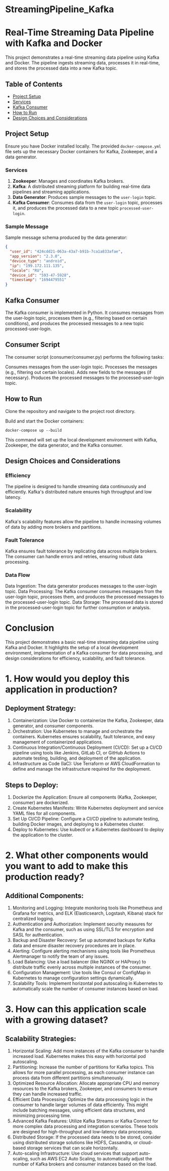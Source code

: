 # StreamingPipeline_Kafka

# Real-Time Streaming Data Pipeline with Kafka and Docker

This project demonstrates a real-time streaming data pipeline using Kafka and Docker. The pipeline ingests streaming data, processes it in real-time, and stores the processed data into a new Kafka topic.

## Table of Contents
- [Project Setup](#project-setup)
- [Services](#services)
- [Kafka Consumer](#kafka-consumer)
- [How to Run](#how-to-run)
- [Design Choices and Considerations](#design-choices-and-considerations)

## Project Setup

Ensure you have Docker installed locally. The provided `docker-compose.yml` file sets up the necessary Docker containers for Kafka, Zookeeper, and a data generator.

### Services

1. **Zookeeper**: Manages and coordinates Kafka brokers.
2. **Kafka**: A distributed streaming platform for building real-time data pipelines and streaming applications.
3. **Data Generator**: Produces sample messages to the `user-login` topic.
4. **Kafka Consumer**: Consumes data from the `user-login` topic, processes it, and produces the processed data to a new topic `processed-user-login`.

### Sample Message

Sample message schema produced by the data generator:

```json
{
  "user_id": "424cdd21-063a-43a7-b91b-7ca1a833afae",
  "app_version": "2.3.0",
  "device_type": "android",
  "ip": "199.172.111.135",
  "locale": "RU",
  "device_id": "593-47-5928",
  "timestamp": "1694479551"
}
```

## Kafka Consumer
The Kafka consumer is implemented in Python. It consumes messages from the user-login topic, processes them (e.g., filtering based on certain conditions), and produces the processed messages to a new topic processed-user-login.

## Consumer Script
The consumer script (consumer/consumer.py) performs the following tasks:

Consumes messages from the user-login topic.
Processes the messages (e.g., filtering out certain locales).
Adds new fields to the messages (if necessary).
Produces the processed messages to the processed-user-login topic.

## How to Run
Clone the repository and navigate to the project root directory.

Build and start the Docker containers:

`docker-compose up --build`

This command will set up the local development environment with Kafka, Zookeeper, the data generator, and the Kafka consumer.

## Design Choices and Considerations

### Efficiency
The pipeline is designed to handle streaming data continuously and efficiently. Kafka's distributed nature ensures high throughput and low latency.

### Scalability
Kafka's scalability features allow the pipeline to handle increasing volumes of data by adding more brokers and partitions.

### Fault Tolerance
Kafka ensures fault tolerance by replicating data across multiple brokers. The consumer can handle errors and retries, ensuring robust data processing.

### Data Flow
Data Ingestion: The data generator produces messages to the user-login topic.
Data Processing: The Kafka consumer consumes messages from the user-login topic, processes them, and produces the processed messages to the processed-user-login topic.
Data Storage: The processed data is stored in the processed-user-login topic for further consumption or analysis.

# Conclusion
This project demonstrates a basic real-time streaming data pipeline using Kafka and Docker. It highlights the setup of a local development environment, implementation of a Kafka consumer for data processing, and design considerations for efficiency, scalability, and fault tolerance.



# 1. How would you deploy this application in production?

## Deployment Strategy:

1. Containerization: Use Docker to containerize the Kafka, Zookeeper, data generator, and consumer components.
2. Orchestration: Use Kubernetes to manage and orchestrate the containers. Kubernetes ensures scalability, fault tolerance, and easy management of containerized applications.
3. Continuous Integration/Continuous Deployment (CI/CD): Set up a CI/CD pipeline using tools like Jenkins, GitLab CI, or GitHub Actions to automate testing, building, and deployment of the application.
4. Infrastructure as Code (IaC): Use Terraform or AWS CloudFormation to define and manage the infrastructure required for the deployment.

## Steps to Deploy:

1. Dockerize the Application: Ensure all components (Kafka, Zookeeper, consumer) are dockerized.
2. Create Kubernetes Manifests: Write Kubernetes deployment and service YAML files for all components.
3. Set Up CI/CD Pipeline: Configure a CI/CD pipeline to automate testing, building Docker images, and deploying to a Kubernetes cluster.
4. Deploy to Kubernetes: Use kubectl or a Kubernetes dashboard to deploy the application to the cluster.

# 2. What other components would you want to add to make this production ready?

## Additional Components:

1. Monitoring and Logging: Integrate monitoring tools like Prometheus and Grafana for metrics, and ELK (Elasticsearch, Logstash, Kibana) stack for centralized logging.
2. Authentication and Authorization: Implement security measures for Kafka and the consumer, such as using SSL/TLS for encryption and SASL for authentication.
3. Backup and Disaster Recovery: Set up automated backups for Kafka data and ensure disaster recovery procedures are in place.
4. Alerting: Configure alerting mechanisms using tools like Prometheus Alertmanager to notify the team of any issues.
5. Load Balancing: Use a load balancer (like NGINX or HAProxy) to distribute traffic evenly across multiple instances of the consumer.
6. Configuration Management: Use tools like Consul or ConfigMap in Kubernetes to manage configuration settings dynamically.
7. Scalability Tools: Implement horizontal pod autoscaling in Kubernetes to automatically scale the number of consumer instances based on load.

# 3. How can this application scale with a growing dataset?

## Scalability Strategies:

1. Horizontal Scaling: Add more instances of the Kafka consumer to handle increased load. Kubernetes makes this easy with horizontal pod autoscaling.
2. Partitioning: Increase the number of partitions for Kafka topics. This allows for more parallel processing, as each consumer instance can process data from different partitions simultaneously.
3. Optimized Resource Allocation: Allocate appropriate CPU and memory resources to the Kafka brokers, Zookeeper, and consumers to ensure they can handle increased traffic.
4. Efficient Data Processing: Optimize the data processing logic in the consumer to handle larger volumes of data efficiently. This might include batching messages, using efficient data structures, and minimizing processing time.
5. Advanced Kafka Features: Utilize Kafka Streams or Kafka Connect for more complex data processing and integration scenarios. These tools are designed for high-throughput and low-latency data processing.
6. Distributed Storage: If the processed data needs to be stored, consider using distributed storage solutions like HDFS, Cassandra, or cloud-based storage services that can scale horizontally.
7. Auto-scaling Infrastructure: Use cloud services that support auto-scaling, such as AWS EC2 Auto Scaling, to automatically adjust the number of Kafka brokers and consumer instances based on the load.